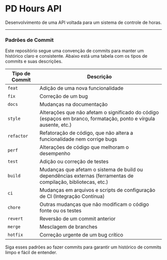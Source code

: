 # PD Hours API
Desenvolvimento de uma API voltada para um sistema de controle de horas. 

---
### Padrões de Commit

Este repositório segue uma convenção de commits para manter um histórico claro e consistente. Abaixo está uma tabela com os tipos de commits e suas descrições.

| Tipo de Commit | Descrição |
| -------------- | --------- |
| `feat`         | Adição de uma nova funcionalidade |
| `fix`          | Correção de um bug |
| `docs`         | Mudanças na documentação |
| `style`        | Alterações que não afetam o significado do código (espaços em branco, formatação, ponto e vírgula ausente, etc.) |
| `refactor`     | Refatoração de código, que não altera a funcionalidade nem corrige bugs |
| `perf`         | Alterações de código que melhoram o desempenho |
| `test`         | Adição ou correção de testes |
| `build`        | Mudanças que afetam o sistema de build ou dependências externas (ferramentas de compilação, bibliotecas, etc.) |
| `ci`           | Mudanças em arquivos e scripts de configuração de CI (Integração Contínua) |
| `chore`        | Outras mudanças que não modificam o código fonte ou os testes |
| `revert`       | Reversão de um commit anterior |
| `merge`        | Mesclagem de branches |
| `hotfix`       | Correção urgente de um bug crítico |

Siga esses padrões ao fazer commits para garantir um histórico de commits limpo e fácil de entender.